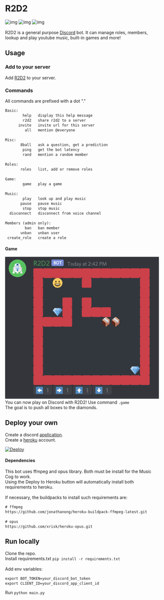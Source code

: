 # R2D2
![img](https://img.shields.io/badge/discord-bot-blueviolet?style=for-the-badge&logo=discord)
![img](https://img.shields.io/badge/code-python-blue?style=for-the-badge&logo=python)
![img](https://img.shields.io/badge/code_style-black-black?style=for-the-badge)
<br /><br />
R2D2 is a general purpose [Discord](https://discord.com/) bot. It can manage roles, members, 
lookup and play youtube music, built-in games and more!

## Usage

### Add to your server
Add [R2D2](https://discord.com/api/oauth2/authorize?client_id=751926044960882829&permissions=8&scope=bot) to your server.

### Commands

All commands are prefixed with a dot "." <br />
```
Basic:
        help   display this help message
        r2d2   share r2d2 to a server
      invite   invite url for this server
         all   mention @everyone

Misc:
       8ball   ask a question, get a prediction
        ping   get the bot latency
        rand   mention a random member

Roles:
       roles   list, add or remove roles

Game:
        game   play a game

Music:
        play   look up and play music
       pause   pause music
        stop   stop music
  disconnect   disconnect from voice channel

Members (admin only):
         ban   ban member
       unban   unban user
 create_role   create a role
```

#### Game

![R2D2 Game](https://github.com/dferndz/r2d2/blob/master/game.png?raw=true) <br />
You can now play on Discord with R2D2! Use command ```.game``` <br />
The goal is to push all boxes to the diamonds.

## Deploy your own

Create a discord [application](https://discordpy.readthedocs.io/en/latest/discord.html). <br />
Create a [heroku](https://heroku.com) account. <br />

[![Deploy](https://www.herokucdn.com/deploy/button.svg)](https://heroku.com/deploy?template=https://github.com/dferndz/r2d2)

#### Dependencies

This bot uses ffmpeg and opus library. Both must be install for the Music Cog to work. <br />
Using the Deploy to Heroku button will automatically install both requirements to heroku. <br /><br />
If necessary, the buildpacks to install such requirements are: <br />
```
# ffmpeg
https://github.com/jonathanong/heroku-buildpack-ffmpeg-latest.git

# opus
https://github.com/xrisk/heroku-opus.git
```

## Run locally

Clone the repo. <br />
Install requirements.txt ```pip install -r requirements.txt``` <br /><br />
Add env variables:
```
export BOT_TOKEN=your_discord_bot_token
export CLIENT_ID=your_discord_app_client_id
```
Run ```python main.py```
